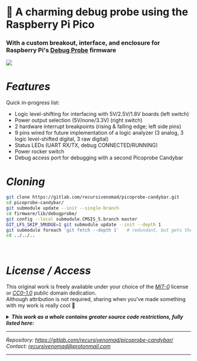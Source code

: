 🍫 **A charming debug probe using the Raspberry Pi Pico**
=========================================================

### With a custom breakout, interface, and enclosure for Raspberry Pi's [Debug Probe][URL-Debug-Probe] firmware


[![](../../../gitlab-redirect/raw/main/redirect.png)][URL-Repository]






***Features***
==============

Quick in-progress list:
- Logic level-shifting for interfacing with 5V/2.5V/1.8V boards (left switch)
- Power output selection (5V/none/3.3V) (right switch)
- 2 hardware interrupt breakpoints (rising & falling edge; left side pins)
- 9 pins wired for future implementation of a logic analyzer (3 analog, 3 logic level-shifted digital, 3 raw digital)
- Status LEDs (UART RX/TX, debug CONNECTED/RUNNING)
- Power rocker switch
- Debug access port for debugging with a second Picoprobe Candybar






***Cloning***
=============

```bash
git clone https://gitlab.com/recursivenomad/picoprobe-candybar.git
cd picoprobe-candybar/
git submodule update --init --single-branch
cd firmware/lib/debugprobe/
git config --local submodule.CMSIS_5.branch master
GIT_LFS_SKIP_SMUDGE=1 git submodule update --init --depth 1
git submodule foreach 'git fetch --depth 1'   # redundant, but gets the checked-out tag
cd ../../..
```

&nbsp;






***License / Access***
======================

This original work is freely available under your choice of the [*MIT-0*](./LICENSE.txt) license or [*CC0-1.0*][URL-CC0] public domain dedication.  
Although attribution is not required, sharing when you've made something with my work is really cool 💖

<details> <summary> <b><i>This work as a whole contains greater source code restrictions, fully listed here:</i></b> </summary>

  > Importing the [Debug Probe](https://github.com/raspberrypi/debugprobe/tree/debugprobe-v2.0.1/) submodule from Raspberry Pi introduces the following restrictions:  
  > *Linked to in [`./firmware/lib/`](./firmware/lib/)*
  >   - [*MIT License*][URL-MIT]
  >   - [*3-Clause BSD License*][URL-BSD-3-Clause]
  >   - [*Apache License, Version 2.0*][URL-Apache-2.0]
  >
  > Binaries are built using the [Pico SDK][URL-Pico-SDK] and [Arm GNU Toolchain][URL-ARM-Toolchain], and will add the following notices for distribution:
  >   - [*GCC Runtime Library Exception*][URL-GCC-Exception]
  >   - [*SunPro License*][URL-SunPro]
  >   - [*OAR License*][URL-OAR]
  >   - [*BSD 4.3 TAHOE License*][URL-BSD-4.3TAHOE]
  >   - [*Martin Birgmeier License*][URL-Martin-Birgmeier]

</details>

----------------------

*Repository: <https://gitlab.com/recursivenomad/picoprobe-candybar/>*  
*Contact: <recursivenomad@protonmail.com>*

----------------------






[URL-MIT-0]: <https://opensource.org/license/mit-0/>
[URL-CC0]: <https://creativecommons.org/publicdomain/zero/1.0/>

[URL-MIT]: <https://opensource.org/license/mit>
[URL-BSD-3-Clause]: <https://opensource.org/license/bsd-3-clause>
[URL-Apache-2.0]: <https://opensource.org/license/apache-2-0>

[URL-GCC-Exception]: <https://www.gnu.org/licenses/gcc-exception-3.0.en.html>
[URL-SunPro]: <https://spdx.org/licenses/SunPro.html>
[URL-OAR]: <https://spdx.org/licenses/OAR.html>
[URL-BSD-4.3TAHOE]: <https://spdx.org/licenses/BSD-4.3TAHOE.html>
[URL-Martin-Birgmeier]: <https://spdx.org/licenses/Martin-Birgmeier.html>


[URL-Repository]: <https://gitlab.com/recursivenomad/picoprobe-candybar/>

[URL-ARM-Toolchain]: <https://developer.arm.com/Tools%20and%20Software/GNU%20Toolchain>
[URL-Debug-Probe]: <https://github.com/raspberrypi/debugprobe/>
[URL-Pico-SDK]: <https://github.com/raspberrypi/pico-sdk>
